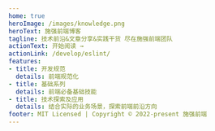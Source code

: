 ```yaml
---
home: true
heroImage: /images/knowledge.png
heroText: 施强前端博客
tagline: 技术前沿&文章分享&实践干货 尽在施强前端团队
actionText: 开始阅读 →
actionLink: /develop/eslint/
features:
- title: 开发规范
  details: 前端规范化
- title: 基础系列
  details: 前端必备基础技能
- title: 技术探索及应用
  details: 结合实际的业务场景，探索前端前沿方向
footer: MIT Licensed | Copyright © 2022-present 施强前端
---
```

